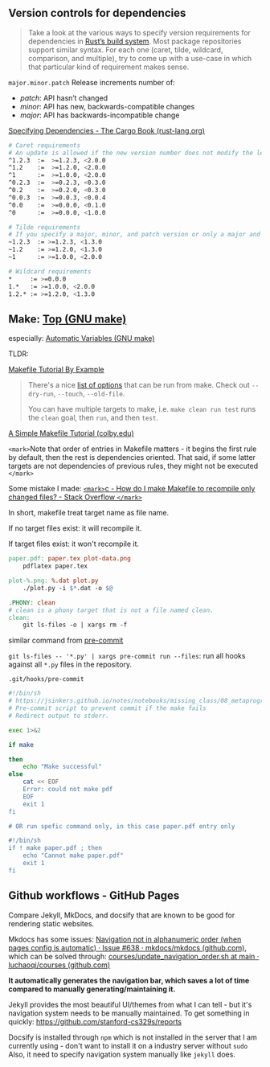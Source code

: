 ## Version controls for dependencies

> Take a look at the various ways to specify version requirements for dependencies in [Rust’s build system](https://doc.rust-lang.org/cargo/reference/specifying-dependencies.html). Most package repositories support similar syntax. For each one (caret, tilde, wildcard, comparison, and multiple), try to come up with a use-case in which that particular kind of requirement makes sense.

`major.minor.patch` Release increments number of:

- *patch*: API hasn’t changed
- *minor*: API has new, backwards-compatible changes
- *major*: API has backwards-incompatible change

[Specifying Dependencies - The Cargo Book (rust-lang.org)](https://doc.rust-lang.org/cargo/reference/specifying-dependencies.html)

```bash
# Caret requirements
# An update is allowed if the new version number does not modify the left-most non-zero digit in the major, minor, patch grouping.
^1.2.3  :=  >=1.2.3, <2.0.0
^1.2    :=  >=1.2.0, <2.0.0
^1      :=  >=1.0.0, <2.0.0
^0.2.3  :=  >=0.2.3, <0.3.0
^0.2    :=  >=0.2.0, <0.3.0
^0.0.3  :=  >=0.0.3, <0.0.4
^0.0    :=  >=0.0.0, <0.1.0
^0      :=  >=0.0.0, <1.0.0

# Tilde requirements
# If you specify a major, minor, and patch version or only a major and minor version, only patch-level changes are allowed. If you only specify a major version, then minor- and patch-level changes are allowed.
~1.2.3  := >=1.2.3, <1.3.0
~1.2    := >=1.2.0, <1.3.0
~1      := >=1.0.0, <2.0.0

# Wildcard requirements
*     := >=0.0.0
1.*   := >=1.0.0, <2.0.0
1.2.* := >=1.2.0, <1.3.0
```

## Make:  [Top (GNU make)](https://www.gnu.org/software/make/manual/html_node/)

especially: [Automatic Variables (GNU make)](https://www.gnu.org/software/make/manual/html_node/Automatic-Variables.html#Automatic-Variables)

TLDR:

[Makefile Tutorial By Example](https://makefiletutorial.com/)

> There's a nice [list of options](http://www.gnu.org/software/make/manual/make.html#Options-Summary) that can be run from make. Check out `--dry-run`, `--touch`, `--old-file`.
>
> You can have multiple targets to make, i.e. `make clean run test` runs the `clean` goal, then `run`, and then `test`.

[A Simple Makefile Tutorial (colby.edu)](https://www.cs.colby.edu/maxwell/courses/tutorials/maketutor/)

`<mark>`Note that order of entries in Makefile matters - it begins the first rule by default, then the rest is dependencies oriented. That said, if some latter targets are not dependencies of previous rules, they might not be executed `</mark>`

Some mistake I made: [`<mark>`c - How do I make Makefile to recompile only changed files? - Stack Overflow `</mark>`](https://stackoverflow.com/questions/7815400/how-do-i-make-makefile-to-recompile-only-changed-files)

In short, makefile treat target name as file name.

If no target files exist: it will recompile it.

If target files exist: it won't recompile it.

```makefile
paper.pdf: paper.tex plot-data.png
	pdflatex paper.tex

plot-%.png: %.dat plot.py
	./plot.py -i $*.dat -o $@

.PHONY: clean
# clean is a phony target that is not a file named clean.
clean:
	git ls-files -o | xargs rm -f
```

similar command from [pre-commit](https://pre-commit.com/index.html#cli)

`git ls-files -- '*.py' | xargs pre-commit run --files`: run all hooks against all `*.py` files in the repository.

`.git/hooks/pre-commit`

```bash
#!/bin/sh
# https://jsinkers.github.io/notes/notebooks/missing_class/08_metaprogramming.html
# Pre-commit script to prevent commit if the make fails
# Redirect output to stderr.

exec 1>&2

if make

then
	echo "Make successful"
else
	cat << EOF
	Error: could not make pdf
	EOF
	exit 1
fi

# OR run spefic command only, in this case paper.pdf entry only

#!/bin/sh
if ! make paper.pdf ; then
    echo "Cannot make paper.pdf"
    exit 1
fi
```

## Github workflows - GitHub Pages

Compare Jekyll, MkDocs, and docsify that are known to be good for rendering static websites.

Mkdocs has some issues: [Navigation not in alphanumeric order (when pages config is automatic) · Issue #638 · mkdocs/mkdocs (github.com)](https://github.com/mkdocs/mkdocs/issues/638), which can be solved through: [courses/update_navigation_order.sh at main · luchaoqi/courses (github.com)](https://github.com/luchaoqi/courses/blob/main/update_navigation_order.sh)

**It automatically generates the navigation bar, which saves a lot of time compared to manually generating/maintaining it.**

Jekyll provides the most beautiful UI/themes from what I can tell - but it's navigation system needs to be manually maintained. To get something in quickly: https://github.com/stanford-cs329s/reports

Docsify is installed through `npm` which is not installed in the server that I am currently using - don't want to install it on a industry server without `sudo`
Also, it need to specify navigation system manually like `jekyll` does.
